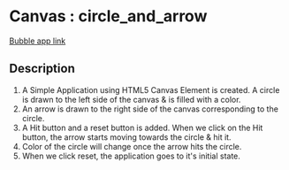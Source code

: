 # Canvas : circle_and_arrow 

[Bubble app link](https://januhub.github.io/canvas_circle_and_arrow/)

## Description
1. A Simple Application using HTML5 Canvas Element is created. A circle is drawn to the left side of the canvas & is filled with a color.
2. An arrow is drawn to the right side of the canvas corresponding to the circle.
3. A Hit button and a reset button is added. When we click on the Hit button, the arrow starts moving towards the circle & hit it.
4. Color of the circle will change once the arrow hits the circle.
5. When we click reset, the application goes to it's initial state.

